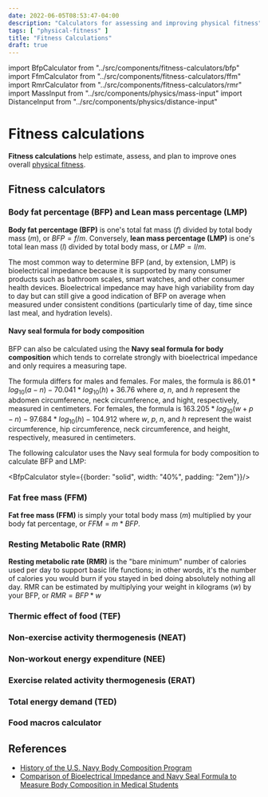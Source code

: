 ```yaml
---
date: 2022-06-05T08:53:47-04:00
description: "Calculators for assessing and improving physical fitness"
tags: [ "physical-fitness" ]
title: "Fitness Calculations"
draft: true
---
```


import BfpCalculator from "../src/components/fitness-calculators/bfp"
import FfmCalculator from "../src/components/fitness-calculators/ffm"
import RmrCalculator from "../src/components/fitness-calculators/rmr"
import MassInput from "../src/components/physics/mass-input"
import DistanceInput from "../src/components/physics/distance-input"

# Fitness calculations

**Fitness calculations** help estimate, assess, and plan to improve ones overall [physical fitness](physical-fitness.md).

## Fitness calculators

### Body fat percentage (BFP) and Lean mass percentage (LMP)

**Body fat percentage (BFP)** is one's total fat mass ($f$) divided by total body mass ($m$), or $BFP = f/m$. Conversely, **lean mass percentage (LMP)** is one's total lean mass ($l$) divided by total body mass, or $LMP = l/m$.

The most common way to determine BFP (and, by extension, LMP) is bioelectrical impedance because it is supported by many consumer products such as bathroom scales, smart watches, and other consumer health devices. Bioelectrical impedance may have high variability from day to day but can still give a good indication of BFP on average when measured under consistent conditions (particularly time of day, time since last meal, and hydration levels).

#### Navy seal formula for body composition

BFP can also be calculated using the **Navy seal formula for body composition** which tends to correlate strongly with bioelectrical impedance and only requires a measuring tape.

The formula differs for males and females. For males, the formula is $86.01 *log_{10} (a - n) - 70.041* log_{10}(h) + 36.76$ where $a$, $n$, and $h$ represent the abdomen circumference, neck circumference, and hight, respectively, measured in centimeters. For females, the formula is $163.205 * log_{10}(w + p - n) - 97.684 * log_{10}(h) - 104.912$ where $w$, $p$, $n$, and $h$ represent the waist circumference, hip circumference, neck circumference, and height, respectively, measured in centimeters.

The following calculator uses the Navy seal formula for body composition to calculate BFP and LMP:

<BfpCalculator style={{border: "solid", width: "40%", padding: "2em"}}/>

### Fat free mass (FFM)

**Fat free mass (FFM)** is simply your total body mass ($m$) multiplied by your body fat percentage, or $FFM = m * BFP$.

<FfmCalculator />

### Resting Metabolic Rate (RMR)

**Resting metabolic rate (RMR)** is the "bare minimum" number of calories used per day to support basic life functions; in other words, it's the number of calories you would burn if you stayed in bed doing absolutely nothing all day. RMR can be estimated by multiplying your weight in kilograms ($w$) by your BFP, or $RMR = BFP * w$

<RmrCalculator />

### Thermic effect of food (TEF)

### Non-exercise activity thermogenesis (NEAT)

### Non-workout energy expenditure (NEE)

### Exercise related activity thermogenesis (ERAT)

### Total energy demand (TED)

### Food macros calculator

## References

* [History of the U.S. Navy Body Composition Program](https://academic.oup.com/milmed/article/180/1/91/4159972)
* [Comparison of Bioelectrical Impedance and Navy Seal Formula to Measure Body Composition in Medical Students](https://www.ncbi.nlm.nih.gov/pmc/articles/PMC6650177/)
